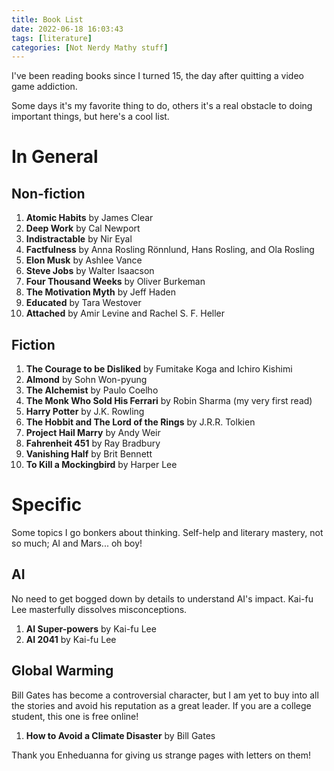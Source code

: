 ```yaml
---
title: Book List
date: 2022-06-18 16:03:43
tags: [literature]
categories: [Not Nerdy Mathy stuff]
---
```


I've been reading books since I turned 15, the day after quitting a video game addiction.

Some days it's my favorite thing to do, others it's a real obstacle to doing important things, but here's a cool list.

<!-- more -->

# In General
## Non-fiction
1. **Atomic Habits** by James Clear
2. **Deep Work** by Cal Newport
3. **Indistractable** by Nir Eyal
4. **Factfulness** by Anna Rosling Rönnlund, Hans Rosling, and Ola Rosling
5. **Elon Musk** by Ashlee Vance
6. **Steve Jobs** by Walter Isaacson
7. **Four Thousand Weeks** by Oliver Burkeman
8. **The Motivation Myth** by Jeff Haden
9.  **Educated** by Tara Westover
10. **Attached** by Amir Levine and Rachel S. F. Heller


## Fiction
1. **The Courage to be Disliked** by Fumitake Koga and Ichiro Kishimi
2. **Almond** by Sohn Won-pyung
3. **The Alchemist** by Paulo Coelho
4. **The Monk Who Sold His Ferrari** by Robin Sharma (my very first read)
5. **Harry Potter** by J.K. Rowling
6. **The Hobbit and The Lord of the Rings** by J.R.R. Tolkien
7. **Project Hail Marry** by Andy Weir
8. **Fahrenheit 451** by Ray Bradbury
9. **Vanishing Half** by Brit Bennett
10. **To Kill a Mockingbird** by Harper Lee


# Specific
Some topics I go bonkers about thinking. Self-help and literary mastery, not so much; AI and Mars... oh boy!
## AI
No need to get bogged down by details to understand AI's impact. Kai-fu Lee masterfully dissolves misconceptions.
1. **AI Super-powers** by Kai-fu Lee
2. **AI 2041** by Kai-fu Lee

## Global Warming
Bill Gates has become a controversial character, but I am yet to buy into all the stories and avoid his reputation as a great leader. If you are a college student, this one is free online!
1. **How to Avoid a Climate Disaster** by Bill Gates


Thank you Enheduanna for giving us strange pages with letters on them!